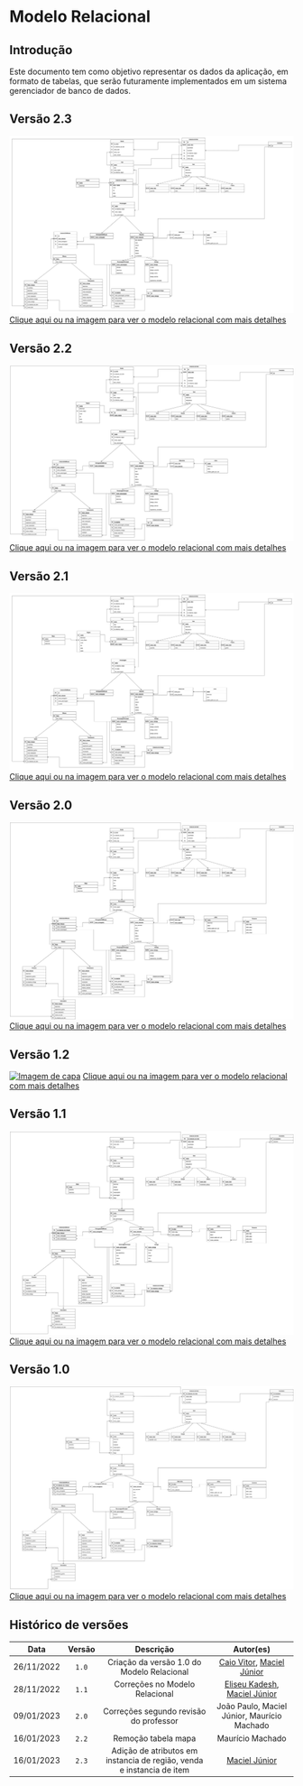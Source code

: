 # Modelo Relacional

## Introdução

Este documento tem como objetivo representar os dados da aplicação, em formato de tabelas, que serão futuramente implementados em um sistema gerenciador de banco de dados.

## Versão 2.3

[![Imagem de capa](../images/modelo-relacional23.jpg)](../images/modelo-relacional23.jpg)
[Clique aqui ou na imagem para ver o modelo relacional com mais detalhes](../images/modelo-relacional23.jpg)
## Versão 2.2

[![Imagem de capa](../images/modelo-relacional22.png)](../images/modelo-relacional22.png)
[Clique aqui ou na imagem para ver o modelo relacional com mais detalhes](../images/modelo-relacional22.png)

## Versão 2.1

[![Imagem de capa](../images/modelo-relacional21.png)](../images/modelo-relacional21.png)
[Clique aqui ou na imagem para ver o modelo relacional com mais detalhes](../images/modelo-relacional21.png)

## Versão 2.0

[![Imagem de capa](../images/modelo-relacional2.jpg)](../images/modelo-relacional2.jpg)
[Clique aqui ou na imagem para ver o modelo relacional com mais detalhes](../images/modelo-relacional2.jpg)

## Versão 1.2

[![Imagem de capa](../../images/modelo-relacional12.jpg)](../../images/modelo-relacional12.jpg)
[Clique aqui ou na imagem para ver o modelo relacional com mais detalhes](../../images/modelo-relacional12.jpg)

## Versão 1.1

[![Imagem de capa](../images/ModeloRelacional1.1.jpg)](../images/ModeloRelacional1.1.jpg)
[Clique aqui ou na imagem para ver o modelo relacional com mais detalhes](../images/ModeloRelacional1.1.jpg)

## Versão 1.0

[![Imagem de capa](../images/modelo-relacional-1.0.jpg)](../images/modelo-relacional-1.0.jpg)
[Clique aqui ou na imagem para ver o modelo relacional com mais detalhes](../images/modelo-relacional-1.0.jpg)

## Histórico de versões

|    Data    | Versão |                 Descrição                  |                                                Autor(es)                                                |
| :--------: | :----: | :----------------------------------------: | :-----------------------------------------------------------------------------------------------------: |
| 26/11/2022 | `1.0`  | Criação da versão 1.0 do Modelo Relacional |    [Caio Vitor](https://github.com/caiozim112), [Maciel Júnior](https://github.com/macieljuniormax)     |
| 28/11/2022 | `1.1`  |       Correções no Modelo Relacional       | [Eliseu Kadesh](https://github.com/eliseukadesh67), [Maciel Júnior](https://github.com/macieljuniormax) |
| 09/01/2023 | `2.0`  |   Correções segundo revisão do professor   |                               João Paulo, Maciel Júnior, Maurício Machado                               |
| 16/01/2023 | `2.2`  |            Remoção tabela mapa             |                                            Maurício Machado                                             |
| 16/01/2023 | `2.3`  |            Adição de atributos em instancia de região, venda e instancia de item              |                                           [Maciel Júnior](https://github.com/macieljuniormax)                                            |

